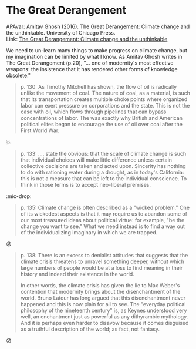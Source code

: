 # The Great Derangement


APAvar: Amitav Ghosh (2016). The Great Derangement: Climate change and the unthinkable. University of Chicago Press.  
Link:  [The Great Derangement: Climate change and the unthinkable](http://www.worldcat.org/oclc/1081118824)


We need to un-learn many things to make progress on climate change, but my imagination can be limited by what I know. As Amitav Ghosh writes in The Great Derangement (p.20),  "... one of modernity's most effective weapons: the insistence that it has rendered other forms of knowledge obsolete."

>p. 130: As Timothy Mitchell has shown, the flow of oil is radically unlike the movement of coal. The nature of coal, as a material, is such that its transportation creates multiple choke points where organized labor can exert pressure on corporations and the state. This is not the case with oil, which flows through pipelines that can bypass concentrations of labor. The was exactly why British and American political elites began to encourage the use of oil over coal after the First World War.

:boom:

>p. 133: .... state the obvious: that the scale of climate change is such that individual choices will make little difference unless certain collective decisions are taken and acted upon. Sincerity has nothing to do with rationing water during a drought, as in today's California: this is not a measure that can be left to the individual conscience. To think in those terms is to accept neo-liberal premises.

:mic-drop:

>p. 135: Climate change is often described as a "wicked problem." One of its wickedest aspects is that it may require us to abandon some of our most treasured ideas about political virtue: for example, "be the change you want to see." What we need instead is to find a way out of the individualizing imaginary in which we are trapped.

:worried:

>p. 138: There is an excess to denialist attitudes that suggests that the climate crisis threatens to unravel something deeper, without which large numbers of people would be at a loss to find meaning in their history and indeed their existence in the world.
>
>In other words, the climate crisis has given the lie to Max Weber's contention that modernity brings about the disenchantment of the world. Bruno Latour has long argued that this disenchantment never happened and this is now plain for all to see. The "everyday political philosophy of the nineteenth century" is, as Keynes understood very well, an enchantment just as powerful as any dithyrambic mythology. And it is perhaps even harder to disavow because it comes disguised as a truthful description of the world; as fact, not fantasy.

:cold_sweat:
